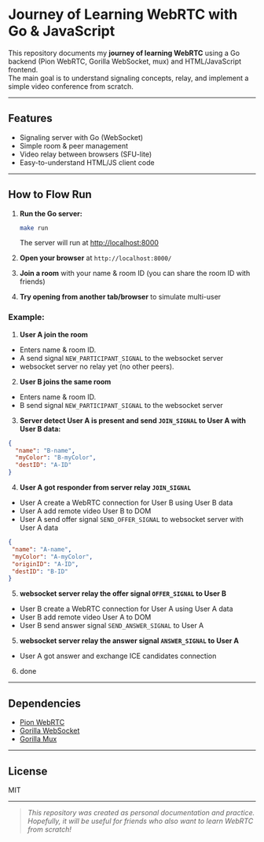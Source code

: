 # Journey of Learning WebRTC with Go & JavaScript

This repository documents my **journey of learning WebRTC** using a Go backend (Pion WebRTC, Gorilla WebSocket, mux) and HTML/JavaScript frontend.  
The main goal is to understand signaling concepts, relay, and implement a simple video conference from scratch.

---

## Features

- Signaling server with Go (WebSocket)
- Simple room & peer management
- Video relay between browsers (SFU-lite)
- Easy-to-understand HTML/JS client code

---
## How to Flow Run

1. **Run the Go server:**
   ```sh
   make run
   ```
   The server will run at [http://localhost:8000](http://localhost:8000)

2. **Open your browser** at `http://localhost:8000/`
3. **Join a room** with your name & room ID (you can share the room ID with friends)
4. **Try opening from another tab/browser** to simulate multi-user

### Example:
  1. **User A join the room**
  - Enters name & room ID.
  - A send signal `NEW_PARTICIPANT_SIGNAL` to the websocket server
  - websocket server no relay yet (no other peers).
  
  2. **User B joins the same room**
  - Enters name & room ID.
  - B send signal `NEW_PARTICIPANT_SIGNAL` to the websocket server

  3. **Server detect User A is present and send `JOIN_SIGNAL` to User A with User B data:**
  ```json
  {
    "name": "B-name",
    "myColor": "B-myColor",
    "destID": "A-ID"
  }
  ```
  
  4. **User A got responder from server relay `JOIN_SIGNAL`**
  - User A create a WebRTC connection for User B using User B data
  - User A add remote video User B to DOM
  - User A send offer signal `SEND_OFFER_SIGNAL` to websocket server with User A data
   ```json
  {
    "name": "A-name",
    "myColor": "A-myColor",
    "originID": "A-ID",
    "destID": "B-ID"
  }
  ```

  5. **websocket server relay the offer signal `OFFER_SIGNAL` to User B**
  - User B create a WebRTC connection for User A using User A data
  - User B add remote video User A to DOM
  - User B send answer signal `SEND_ANSWER_SIGNAL` to User A

  5. **websocket server relay the answer signal `ANSWER_SIGNAL` to User A**
  - User A got answer and exchange ICE candidates connection

  6. done

---

## Dependencies

- [Pion WebRTC](https://github.com/pion/webrtc)
- [Gorilla WebSocket](https://github.com/gorilla/websocket)
- [Gorilla Mux](https://github.com/gorilla/mux)

---

## License

MIT

---

> _This repository was created as personal documentation and practice.  
> Hopefully, it will be useful for friends who also want to learn WebRTC from scratch!_